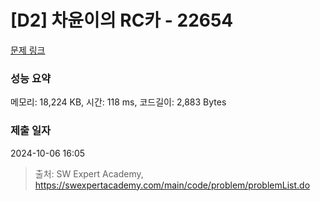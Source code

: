 # [D2] 차윤이의 RC카 - 22654 

[문제 링크](https://swexpertacademy.com/main/code/problem/problemDetail.do?contestProbId=AZIx55YKpg0DFAQP) 

### 성능 요약

메모리: 18,224 KB, 시간: 118 ms, 코드길이: 2,883 Bytes

### 제출 일자

2024-10-06 16:05



> 출처: SW Expert Academy, https://swexpertacademy.com/main/code/problem/problemList.do